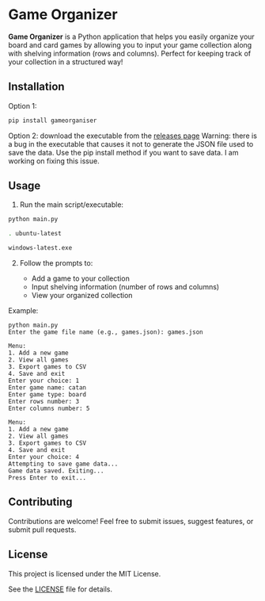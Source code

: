# Game Organizer

**Game Organizer** is a Python application that helps you easily organize your board and card games by allowing you to input your game collection along with shelving information (rows and columns). Perfect for keeping track of your collection in a structured way!

## Installation

Option 1:
```bash
pip install gameorganiser
```
Option 2: download the executable from the [releases page](https://github.com/dragonruler1000/Game-organizer/releases/latest)
Warning: there is a bug in the executable that causes it not to generate the JSON file used to save the data. Use the pip install method if you want to save data. I am working on fixing this issue.
## Usage

1. Run the main script/executable:

```bash
python main.py
```
```bash
. ubuntu-latest
```

```cmd
windows-latest.exe
```

2. Follow the prompts to:

   * Add a game to your collection
   * Input shelving information (number of rows and columns)
   * View your organized collection

Example:

```
python main.py 
Enter the game file name (e.g., games.json): games.json

Menu:
1. Add a new game
2. View all games
3. Export games to CSV
4. Save and exit
Enter your choice: 1
Enter game name: catan
Enter game type: board
Enter rows number: 3
Enter columns number: 5

Menu:
1. Add a new game
2. View all games
3. Export games to CSV
4. Save and exit
Enter your choice: 4
Attempting to save game data...
Game data saved. Exiting...
Press Enter to exit...

```

## Contributing

Contributions are welcome! Feel free to submit issues, suggest features, or submit pull requests.

## License

This project is licensed under the MIT License.

See the [LICENSE](LICENSE) file for details.
